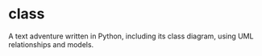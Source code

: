 # class
A text adventure written in Python, including its class diagram, using UML relationships and models.
